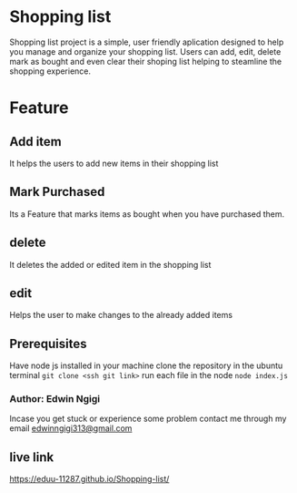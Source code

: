 # Shopping list
Shopping list project is a simple, user friendly aplication designed to help you manage 
and organize your shopping list. Users can add, edit, delete mark as bought and even clear their shoping list
helping to steamline the shopping experience.

# Feature
## Add item
It helps the users to add new items in their shopping list 

## Mark Purchased
Its a Feature that marks  items as bought when you have purchased them.

## delete
It deletes the added or edited item in the shopping list

## edit
Helps the user to make changes to the already added items

## Prerequisites
Have node js installed in your machine
clone the repository in the ubuntu terminal ```git clone <ssh git link>```
run each file in the node ``node index.js``

### Author: Edwin Ngigi
Incase you get stuck or experience some problem contact me through my email edwinngigi313@gmail.com

## live link
https://eduu-11287.github.io/Shopping-list/
